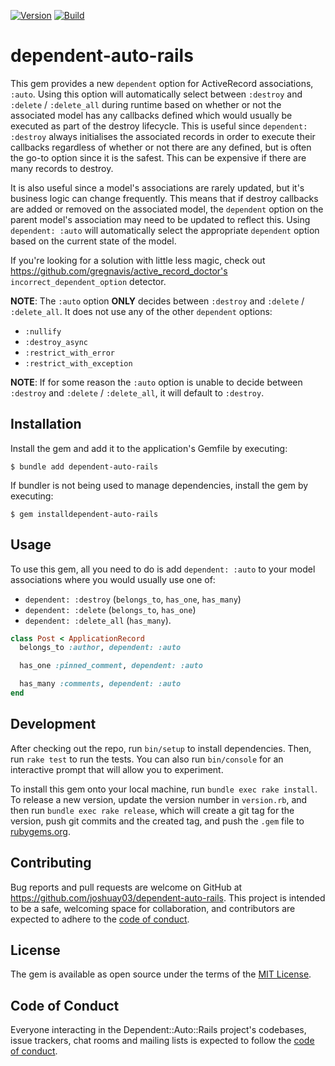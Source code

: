 [![Version](https://img.shields.io/gem/v/dependent-auto-rails)][badges:0-gem]
[![Build](https://img.shields.io/github/actions/workflow/status/joshuay03/dependent-auto-rails/.github/workflows/main.yml?branch=main)][badges:1-workflow]

# dependent-auto-rails

This gem provides a new `dependent` option for ActiveRecord associations, `:auto`. Using this option will automatically select between `:destroy` and `:delete` / `:delete_all` during runtime based on whether or not the associated model has any callbacks defined which would usually be executed as part of the destroy lifecycle. This is useful since `dependent: :destroy` always initialises the associated records in order to execute their callbacks regardless of whether or not there are any defined, but is often the go-to option since it is the safest. This can be expensive if there are many records to destroy.

It is also useful since a model's associations are rarely updated, but it's business logic can change frequently. This means that if destroy callbacks are added or removed on the associated model, the `dependent` option on the parent model's association may need to be updated to reflect this. Using `dependent: :auto` will automatically select the appropriate `dependent` option based on the current state of the model.

If you're looking for a solution with little less magic, check out https://github.com/gregnavis/active_record_doctor's `incorrect_dependent_option` detector.

**NOTE**: The `:auto` option **ONLY** decides between `:destroy` and `:delete` / `:delete_all`. It does not use any of the other `dependent` options:
- `:nullify`
- `:destroy_async`
- `:restrict_with_error`
- `:restrict_with_exception`

**NOTE**: If for some reason the `:auto` option is unable to decide between `:destroy` and `:delete` / `:delete_all`, it will default to `:destroy`.

## Installation

Install the gem and add it to the application's Gemfile by executing:

    $ bundle add dependent-auto-rails

If bundler is not being used to manage dependencies, install the gem by executing:

    $ gem installdependent-auto-rails

## Usage

To use this gem, all you need to do is add `dependent: :auto` to your model associations where you would usually use one of:
 - `dependent: :destroy` (`belongs_to`, `has_one`, `has_many`)
 - `dependent: :delete` (`belongs_to`, `has_one`)
 - `dependent: :delete_all` (`has_many`).

```ruby
class Post < ApplicationRecord
  belongs_to :author, dependent: :auto

  has_one :pinned_comment, dependent: :auto

  has_many :comments, dependent: :auto
end

```

## Development

After checking out the repo, run `bin/setup` to install dependencies. Then, run `rake test` to run the tests. You can also run `bin/console` for an interactive prompt that will allow you to experiment.

To install this gem onto your local machine, run `bundle exec rake install`. To release a new version, update the version number in `version.rb`, and then run `bundle exec rake release`, which will create a git tag for the version, push git commits and the created tag, and push the `.gem` file to [rubygems.org](https://rubygems.org).

## Contributing

Bug reports and pull requests are welcome on GitHub at https://github.com/joshuay03/dependent-auto-rails. This project is intended to be a safe, welcoming space for collaboration, and contributors are expected to adhere to the [code of conduct](https://github.com/[USERNAME]/dependent-auto-rails/blob/main/CODE_OF_CONDUCT.md).

## License

The gem is available as open source under the terms of the [MIT License](https://opensource.org/licenses/MIT).

## Code of Conduct

Everyone interacting in the Dependent::Auto::Rails project's codebases, issue trackers, chat rooms and mailing lists is expected to follow the [code of conduct](https://github.com/[USERNAME]/dependent-auto-rails/blob/main/CODE_OF_CONDUCT.md).

[badges:0-gem]: https://rubygems.org/gems/dependent-auto-rails
[badges:1-workflow]: https://github.com/joshuay03/dependent-auto-rails/blob/main/.github/workflows/main.yml
